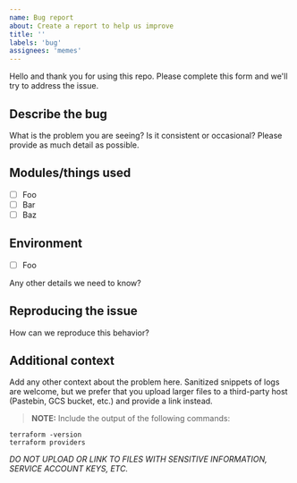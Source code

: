 ```yaml
---
name: Bug report
about: Create a report to help us improve
title: ''
labels: 'bug'
assignees: 'memes'
---
```

Hello and thank you for using this repo. Please complete this form and we'll try
to address the issue.

## Describe the bug

What is the problem you are seeing? Is it consistent or occasional? Please
provide as much detail as possible.

## Modules/things used

* [ ] Foo
* [ ] Bar
* [ ] Baz

## Environment

* [ ] Foo

Any other details we need to know?

## Reproducing the issue

How can we reproduce this behavior?

## Additional context

Add any other context about the problem here. Sanitized snippets of logs are
welcome, but we prefer that you upload larger files to a third-party host
(Pastebin, GCS bucket, etc.) and provide a link instead.

> **NOTE:** Include the output of the following commands:

```shell
terraform -version
terraform providers
```

*DO NOT UPLOAD OR LINK TO FILES WITH SENSITIVE INFORMATION, SERVICE ACCOUNT KEYS, ETC.*
